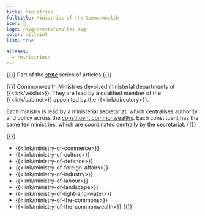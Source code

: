 ```yaml
---
title: Ministries
fulltitle: Ministries of the Commonwealth
icon: 🌸
logo: /svg/crests/vekllei.svg
color: millmint
list: true

aliases:
  - /ministries/
---
```

{{<note series>}}
 Part of the *[state](/state/)* series of articles
{{</note>}}

{{<note panel>}}
Commonwealth Ministries devolved ministerial departments of {{<link/vekllei>}}. They are lead by a qualified member of the {{<link/cabinet>}} appointed by the {{<link/directory>}}.

Each ministry is lead by a ministerial secretariat, which centralises authority and policy across the [constituent commonwealths](/constituents/). Each constituent has the same ten ministries, which are coordinated centrally by the secretariat.
{{</note>}}

{{<note panel>}}
* {{<link/ministry-of-commerce>}}
* {{<link/ministry-of-culture>}}
* {{<link/ministry-of-defence>}}
* {{<link/ministry-of-foreign-affairs>}}
* {{<link/ministry-of-industry>}}
* {{<link/ministry-of-labour>}}
* {{<link/ministry-of-landscape>}}
* {{<link/ministry-of-light-and-water>}}
* {{<link/ministry-of-the-commons>}}
* {{<link/ministry-of-the-commonwealth>}}
{{</note>}}